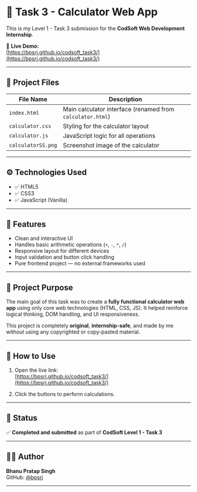 # 🧮 Task 3 - Calculator Web App

This is my Level 1 - Task 3 submission for the **CodSoft Web Development Internship**.

🔗 **Live Demo:**  
[https://bpsrj.github.io/codsoft_task3/](https://bpsrj.github.io/codsoft_task3/)

---

## 📁 Project Files

| File Name        | Description                         |
|------------------|-------------------------------------|
| `index.html`      | Main calculator interface (renamed from `calculator.html`) |
| `calculator.css`  | Styling for the calculator layout   |
| `calculator.js`   | JavaScript logic for all operations |
| `calculatorSS.png`| Screenshot image of the calculator  |

---

## ⚙️ Technologies Used

- ✅ HTML5
- ✅ CSS3
- ✅ JavaScript (Vanilla)

---

## 🎯 Features

- Clean and interactive UI
- Handles basic arithmetic operations (`+`, `-`, `*`, `/`)
- Responsive layout for different devices
- Input validation and button click handling
- Pure frontend project — no external frameworks used

---

## 📌 Project Purpose

The main goal of this task was to create a **fully functional calculator web app** using only core web technologies (HTML, CSS, JS). It helped reinforce logical thinking, DOM handling, and UI responsiveness.

This project is completely **original**, **internship-safe**, and made by me without using any copyrighted or copy-pasted material.

---

## 🚀 How to Use

1. Open the live link:  
   [https://bpsrj.github.io/codsoft_task3/](https://bpsrj.github.io/codsoft_task3/)

2. Click the buttons to perform calculations.

---

## 📝 Status

✅ **Completed and submitted** as part of **CodSoft Level 1 - Task 3**

---

## 🙋‍♂️ Author

**Bhanu Pratap Singh**  
GitHub: [@bpsrj](https://github.com/bpsrj)

---


